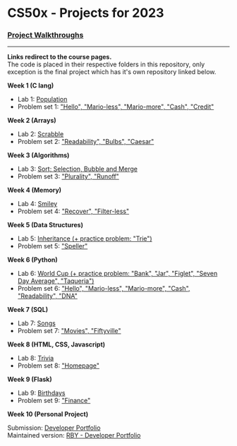 # CS50x - Projects for 2023

### [Project Walkthroughs](https://cs50.harvard.edu/x/2023/)

---

**Links redirect to the course pages.**\
The code is placed in their respective folders in this repository, only
exception is the final project which has it's own repository linked below.

**Week 1 (C lang)**

- Lab 1: [Population](https://cs50.harvard.edu/x/2023/labs/1/)
- Problem set 1:
  ["Hello", "Mario-less", "Mario-more", "Cash", "Credit"](https://cs50.harvard.edu/x/2023/psets/1/)

**Week 2 (Arrays)**

- Lab 2: [Scrabble](https://cs50.harvard.edu/x/2023/labs/2/)
- Problem set 2:
  ["Readability", "Bulbs", "Caesar"](https://cs50.harvard.edu/x/2023/psets/2/)

**Week 3 (Algorithms)**

- Lab 3:
  [Sort; Selection, Bubble and Merge](https://cs50.harvard.edu/x/2023/labs/3/)
- Problem set 3:
  ["Plurality", "Runoff"](https://cs50.harvard.edu/x/2023/psets/3/)

**Week 4 (Memory)**

- Lab 4: [Smiley](https://cs50.harvard.edu/x/2023/labs/4/)
- Problem set 4:
  ["Recover", "Filter-less"](https://cs50.harvard.edu/x/2023/psets/4/)

**Week 5 (Data Structures)**

- Lab 5:
  [Inheritance (+ practice problem: "Trie")](https://cs50.harvard.edu/x/2023/labs/5/)
- Problem set 5: ["Speller"](https://cs50.harvard.edu/x/2023/psets/5/)

**Week 6 (Python)**

- Lab 6:
  [World Cup (+ practice problem: "Bank", "Jar", "Figlet", "Seven Day Average", "Taqueria")](https://cs50.harvard.edu/x/2023/labs/6/)
- Problem set 6:
  ["Hello", "Mario-less", "Mario-more", "Cash", "Readability", "DNA"](https://cs50.harvard.edu/x/2023/psets/6/)

**Week 7 (SQL)**

- Lab 7: [Songs](https://cs50.harvard.edu/x/2023/labs/7/)
- Problem set 7:
  ["Movies", "Fiftyville"](https://cs50.harvard.edu/x/2023/psets/7/)

**Week 8 (HTML, CSS, Javascript)**

- Lab 8: [Trivia](https://cs50.harvard.edu/x/2023/labs/8/)
- Problem set 8: ["Homepage"](https://cs50.harvard.edu/x/2023/psets/8/)

**Week 9 (Flask)**

- Lab 9: [Birthdays](https://cs50.harvard.edu/x/2023/labs/9/)
- Problem set 9: ["Finance"](https://cs50.harvard.edu/x/2023/psets/9/)

**Week 10 (Personal Project)**

Submission:
[Developer Portfolio](https://github.com/RubenOdegard/cs50-final-project)\
Maintained version:
[RBY - Developer Portfolio](https://github.com/RubenOdegard/rby)
